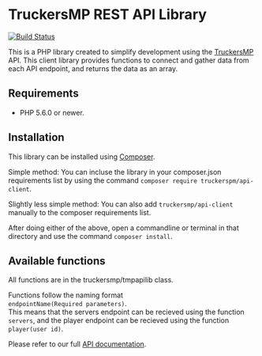 # TruckersMP REST API Library

[![Build Status](https://travis-ci.org/TruckersMP/API-Client.svg?branch=master)](https://travis-ci.org/TruckersMP/API-Client)

This is a PHP library created to simplify development using the [TruckersMP](http://truckersmp.com/) API. This client library provides functions to connect and gather data from each API endpoint, and returns the data as an array.

## Requirements  

- PHP 5.6.0 or newer.

## Installation

This library can be installed using [Composer](http://getcomposer.org/).

Simple method: You can incluse the library in your composer.json requirements list by using the command `composer require truckerspm/api-client`.

Slightly less simple method: You can also add `truckersmp/api-client` manually to the composer requirements list.

After doing either of the above, open a commandline or terminal in that directory and use the command `composer install`.

## Available functions  

All functions are in the truckersmp/tmpapilib class.

Functions follow the naming format  
`endpointName(Required parameters)`.  
This means that the servers endpoint can be recieved using the function `servers`, and the player endpoint can be recieved using the function `player(user id)`.

Please refer to our full [API documentation](https://stats.truckersmp.com/api).